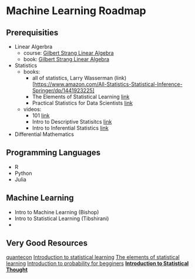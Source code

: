 # Machine Learning Roadmap


## Prerequisities
 * Linear Algerbra
   * course: [Gilbert Strang Linear Algebra](https://www.youtube.com/watch?v=J7DzL2_Na80)
   * book: [Gilbert Strang Linear Algebra](https://www.amazon.com/Introduction-Linear-Algebra-Gilbert-Strang/dp/0980232775)
 * Statistics
   * books: 
      - all of statistics, Larry Wasserman (link)[https://www.amazon.com/All-Statistics-Statistical-Inference-Springer/dp/1441923225]
      - The Elements of Statistical Learning [link](https://web.stanford.edu/~hastie/ElemStatLearn/)
      - Practical Statistics for Data Scientists [link](https://www.amazon.com/Practical-Statistics-Data-Scientists-Essential/dp/149207294X)
   * videos:
      - 101 [link](https://www.udacity.com/course/intro-to-statistics--st101)
      - Intro to Descriptive Statisitcs [link](https://www.udacity.com/course/intro-to-descriptive-statistics--ud827)
      - Intro to Inferential Statistics [link](https://www.udacity.com/course/intro-to-inferential-statistics--ud201)
 * Differential Mathematics


## Programming Languages
 * R
 * Python
 * Julia

## Machine Learning
 * Intro to Machine Learning (Bishop)
 * Intro to Statistical Learning (Tibshirani)
 * 

## Very Good Resources

[quantecon](https://python-programming.quantecon.org/intro.html)
[Introduction to statistical learning](https://web.stanford.edu/~hastie/ISLR2/ISLRv2_website.pdf)
[The elements of statistical learning](https://web.stanford.edu/~hastie/ElemStatLearn/printings/ESLII_print12_toc.pdf)
[Introduction to probability for begginers](https://math.dartmouth.edu/~prob/prob/prob.pdf)
**[Introduction to Statistical Thought](https://people.math.umass.edu/~lavine/Book/book.pdf)**
